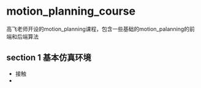 # motion_planning_course
高飞老师开设的motion_planning课程，包含一些基础的motion_palanning的前端和后端算法


## section 1 基本仿真环境

- 接触
- 